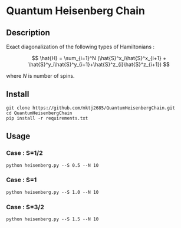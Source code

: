 # Quantum Heisenberg Chain

## Description

Exact diagonalization of the following types of Hamiltonians :

$$
    \hat{H} = \sum_{i=1}^N (\hat{S}^x_i\hat{S}^x_{i+1} + \hat{S}^y_i\hat{S}^y_{i+1}+\hat{S}^z_{i}\hat{S}^z_{i+1})
$$

where $N$ is number of spins.

## Install

```
git clone https://github.com/mktj2685/QuantumHeisenbergChain.git
cd QuantumHeisenbergChain
pip install -r requirements.txt
```

## Usage

### Case : S=1/2
```
python heisenberg.py --S 0.5 --N 10
```

### Case : S=1
```
python heisenberg.py --S 1.0 --N 10
```

### Case : S=3/2
```
python heisenberg.py --S 1.5 --N 10
```